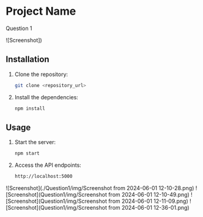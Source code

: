 # Project Name

Question 1

![Screenshot])

## Installation

1. Clone the repository:

    ```bash
    git clone <repository_url>
    ```

2. Install the dependencies:

    ```bash
    npm install
    ```

## Usage

1. Start the server:

    ```bash
    npm start
    ```

2. Access the API endpoints:

    ```bash
    http://localhost:5000
    ```

![Screenshot](./Question1/img/Screenshot from 2024-06-01 12-10-28.png)
![Screenshot](Question1/img/Screenshot from 2024-06-01 12-10-49.png)
![Screenshot](Question1/img/Screenshot from 2024-06-01 12-11-09.png)
![Screenshot](Question1/img/Screenshot from 2024-06-01 12-36-01.png)


